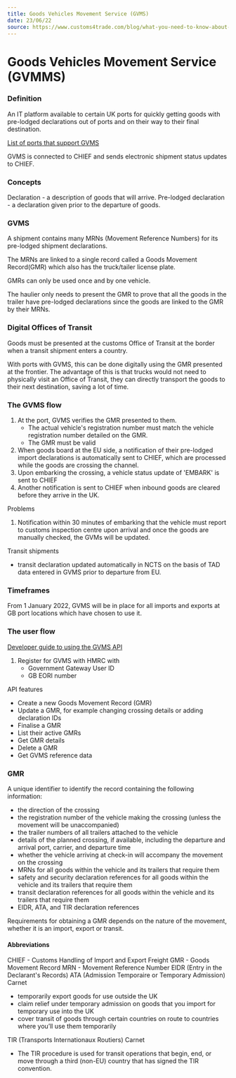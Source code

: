 ```yaml
---
title: Goods Vehicles Movement Service (GVMS)
date: 23/06/22
source: https://www.customs4trade.com/blog/what-you-need-to-know-about-goods-vehicle-movement-service-gvms
---
```


# Goods Vehicles Movement Service (GVMMS)

### Definition

An IT platform available to certain UK ports for quickly getting goods with pre-lodged declarations out of ports and on their way to their final destination.

[List of ports that support GVMS](https://www.gov.uk/guidance/list-of-ports-using-the-goods-vehicle-movement-service)

GVMS is connected to CHIEF and sends electronic shipment status updates to CHIEF.

### Concepts

Declaration - a description of goods that will arrive.
Pre-lodged declaration - a declaration given prior to the departure of goods.

### GVMS

A shipment contains many MRNs (Movement Reference Numbers) for its pre-lodged shipment declarations. 

The MRNs are linked to a single record called a Goods Movement Record(GMR) which also has the truck/tailer license plate.

GMRs can only be used once and by one vehicle.

The haulier only needs to present the GMR to prove that all the goods in the trailer have pre-lodged declarations since the goods are linked to the GMR by their MRNs.


### Digital Offices of Transit

Goods must be presented at the customs Office of Transit at the border when a transit shipment enters a country.

With ports with GVMS, this can be done digitally using the GMR presented at the frontier. The advantage of this is that trucks would not need to physically visit an Office of Transit, they can directly transport the goods to their next destination, saving a lot of time.


### The GVMS flow

1. At the port, GVMS verifies the GMR presented to them.
   - The actual vehicle's registration number must match the vehicle registration number detailed on the GMR.
   - The GMR must be valid
2. When goods board at the EU side, a notification of their pre-lodged import declarations is automatically sent to CHIEF, which are processed while the goods are crossing the channel.
3. Upon embarking the crossing, a vehicle status update of 'EMBARK' is sent to CHIEF
4. Another notification is sent to CHIEF when inbound goods are cleared before they arrive in the UK.


Problems
1. Notification within 30 minutes of embarking that the vehicle must report to customs inspection centre upon arrival and once the goods are manually checked, the GVMs will be updated.

Transit shipments
- transit declaration updated automatically in NCTS on the basis of TAD data entered in GVMS prior to departure from EU.

### Timeframes

From 1 January 2022, GVMS will be in place for all imports and exports at GB port locations which have chosen to use it.

### The user flow

[Developer guide to using the GVMS API](https://developer.service.hmrc.gov.uk/guides/gvms-end-to-end-service-guide/#end-to-end-user-journey)

1. Register for GVMS with HMRC with
   - Government Gateway User ID
   - GB EORI number

API features
- Create a new Goods Movement Record (GMR)
- Update a GMR, for example changing crossing details or adding declaration IDs
- Finalise a GMR
- List their active GMRs
- Get GMR details
- Delete a GMR
- Get GVMS reference data

### GMR

A unique identifier to identify the record containing the following information:

- the direction of the crossing 
- the registration number of the vehicle making the crossing (unless the movement will be unaccompanied) 
- the trailer numbers of all trailers attached to the vehicle 
- details of the planned crossing, if available, including the departure and arrival port, carrier, and departure time 
- whether the vehicle arriving at check-in will accompany the movement on the crossing 
- MRNs for all goods within the vehicle and its trailers that require them
- safety and security declaration references for all goods within the vehicle and its trailers that require them 
- transit declaration references for all goods within the vehicle and its trailers that require them 
- EIDR, ATA, and TIR declaration references

Requirements for obtaining a GMR depends on the nature of the movement, whether it is an import, export or transit.

#### Abbreviations

CHIEF - Customs Handling of Import and Export Freight
GMR - Goods Movement Record
MRN - Movement Reference Number
EIDR (Entry in the Declarant's Records)
ATA (Admission Temporaire or Temporary Admission) Carnet

* temporarily export goods for use outside the UK
* claim relief under temporary admission on goods that you import for temporary use into the UK
* cover transit of goods through certain countries on route to countries where you’ll use them temporarily

TIR (Transports Internationaux Routiers) Carnet
* The TIR procedure is used for transit operations that begin, end, or move through a third (non-EU) country that has signed the TIR convention.